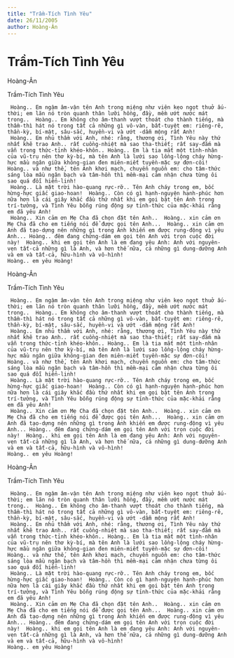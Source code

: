 ```yaml
---
title: "Trầm-Tích Tình Yêu"
date: 26/11/2005
author: Hoàng-Ân
---
```


# Trầm-Tích Tình Yêu

Hoàng-Ân

Trầm-Tích Tình Yêu

     Hoàng.. Em ngậm âm-vận tên Anh trong miệng như viên kẹo ngọt thuở ấu-thời; em lăn nó tròn quanh thân lưỡi hồng, đầy, mềm ướt nước mát trong..  Hoàng.. Em không cho âm-thanh vượt thoát cho thành tiếng, mà thầm-thì hát nó trong tất cả những gì vô-vàn, bất-tuyệt em: riêng-rẽ, thần-kỳ, bí-mật, sâu-sắc, huyền-vi và ướt -dẫm mộng rất Anh!
     Hoàng.. Em nhủ thầm với Anh, nhé: rằng, thương ơi, Tình Yêu này thứ nhất khẽ trao Anh.. rất cuồng-nhiệt mà sao tha-thiết; rất say-đắm mà vẫn trong thức-tỉnh khéo-khôn.. Hoàng.. Em là tia mắt một tình-nhân của vũ-trụ nên thơ kỳ-bí, mà tên Anh là lưới sao lồng-lộng cháy hừng-hực mầu ngân giữa không-gian đen miên-miết tuyền-mặc sự đơn-côi!  Hoàng.. và như thế, tên Anh khơi mạch, chuyển nguồn em: cho tâm-thức sáng lòa mầu ngân bạch và tâm-hồn thì mềm-mại cảm nhận chưa từng ôi sao quá đỗi hiển-linh!
     Hoàng.. Là mặt trời hào-quang rực-rỡ.. Tên Anh cháy trong em, bốc hừng-hực giấc giao-hoan!  Hoàng.. Còn có gì hạnh-nguyện hạnh-phúc hơn nữa hơn là cái giây khắc đầu thứ nhất khi em gọi bật tên Anh trong trí-tưởng, và Tình Yêu bỗng rúng động sự tỉnh-thức của mặc-khải rằng em đã yêu Anh! 
     Hoàng.. Xin cảm ơn Mẹ Cha đã chọn đặt tên Anh..  Hoàng.. xin cảm ơn Mẹ Cha đã cho em tiếng nói để được gọi tên Anh...  Hoàng.. xin cảm ơn Anh đã tạo-dựng nên những gì trong Anh khiến em được rung-động vì yêu Anh... Hoàng.. đêm đang chứng-dám em gọi tên Anh với trọn cuộc đời này!  Hoàng.. khi em gọi tên Anh là em đang yêu Anh: Anh với nguyên-vẹn tất-cả những gì là Anh, và hơn thế nữa, cả những gì dung-dưỡng Anh và em và tất-cả, hữu-hình và vô-hình!
    Hoàng.. em yêu Hoàng!

Hoàng-Ân

Trầm-Tích Tình Yêu

     Hoàng.. Em ngậm âm-vận tên Anh trong miệng như viên kẹo ngọt thuở ấu-thời; em lăn nó tròn quanh thân lưỡi hồng, đầy, mềm ướt nước mát trong..  Hoàng.. Em không cho âm-thanh vượt thoát cho thành tiếng, mà thầm-thì hát nó trong tất cả những gì vô-vàn, bất-tuyệt em: riêng-rẽ, thần-kỳ, bí-mật, sâu-sắc, huyền-vi và ướt -dẫm mộng rất Anh!
     Hoàng.. Em nhủ thầm với Anh, nhé: rằng, thương ơi, Tình Yêu này thứ nhất khẽ trao Anh.. rất cuồng-nhiệt mà sao tha-thiết; rất say-đắm mà vẫn trong thức-tỉnh khéo-khôn.. Hoàng.. Em là tia mắt một tình-nhân của vũ-trụ nên thơ kỳ-bí, mà tên Anh là lưới sao lồng-lộng cháy hừng-hực mầu ngân giữa không-gian đen miên-miết tuyền-mặc sự đơn-côi!  Hoàng.. và như thế, tên Anh khơi mạch, chuyển nguồn em: cho tâm-thức sáng lòa mầu ngân bạch và tâm-hồn thì mềm-mại cảm nhận chưa từng ôi sao quá đỗi hiển-linh!
     Hoàng.. Là mặt trời hào-quang rực-rỡ.. Tên Anh cháy trong em, bốc hừng-hực giấc giao-hoan!  Hoàng.. Còn có gì hạnh-nguyện hạnh-phúc hơn nữa hơn là cái giây khắc đầu thứ nhất khi em gọi bật tên Anh trong trí-tưởng, và Tình Yêu bỗng rúng động sự tỉnh-thức của mặc-khải rằng em đã yêu Anh! 
     Hoàng.. Xin cảm ơn Mẹ Cha đã chọn đặt tên Anh..  Hoàng.. xin cảm ơn Mẹ Cha đã cho em tiếng nói để được gọi tên Anh...  Hoàng.. xin cảm ơn Anh đã tạo-dựng nên những gì trong Anh khiến em được rung-động vì yêu Anh... Hoàng.. đêm đang chứng-dám em gọi tên Anh với trọn cuộc đời này!  Hoàng.. khi em gọi tên Anh là em đang yêu Anh: Anh với nguyên-vẹn tất-cả những gì là Anh, và hơn thế nữa, cả những gì dung-dưỡng Anh và em và tất-cả, hữu-hình và vô-hình!
    Hoàng.. em yêu Hoàng!

Hoàng-Ân

Trầm-Tích Tình Yêu

     Hoàng.. Em ngậm âm-vận tên Anh trong miệng như viên kẹo ngọt thuở ấu-thời; em lăn nó tròn quanh thân lưỡi hồng, đầy, mềm ướt nước mát trong..  Hoàng.. Em không cho âm-thanh vượt thoát cho thành tiếng, mà thầm-thì hát nó trong tất cả những gì vô-vàn, bất-tuyệt em: riêng-rẽ, thần-kỳ, bí-mật, sâu-sắc, huyền-vi và ướt -dẫm mộng rất Anh!
     Hoàng.. Em nhủ thầm với Anh, nhé: rằng, thương ơi, Tình Yêu này thứ nhất khẽ trao Anh.. rất cuồng-nhiệt mà sao tha-thiết; rất say-đắm mà vẫn trong thức-tỉnh khéo-khôn.. Hoàng.. Em là tia mắt một tình-nhân của vũ-trụ nên thơ kỳ-bí, mà tên Anh là lưới sao lồng-lộng cháy hừng-hực mầu ngân giữa không-gian đen miên-miết tuyền-mặc sự đơn-côi!  Hoàng.. và như thế, tên Anh khơi mạch, chuyển nguồn em: cho tâm-thức sáng lòa mầu ngân bạch và tâm-hồn thì mềm-mại cảm nhận chưa từng ôi sao quá đỗi hiển-linh!
     Hoàng.. Là mặt trời hào-quang rực-rỡ.. Tên Anh cháy trong em, bốc hừng-hực giấc giao-hoan!  Hoàng.. Còn có gì hạnh-nguyện hạnh-phúc hơn nữa hơn là cái giây khắc đầu thứ nhất khi em gọi bật tên Anh trong trí-tưởng, và Tình Yêu bỗng rúng động sự tỉnh-thức của mặc-khải rằng em đã yêu Anh! 
     Hoàng.. Xin cảm ơn Mẹ Cha đã chọn đặt tên Anh..  Hoàng.. xin cảm ơn Mẹ Cha đã cho em tiếng nói để được gọi tên Anh...  Hoàng.. xin cảm ơn Anh đã tạo-dựng nên những gì trong Anh khiến em được rung-động vì yêu Anh... Hoàng.. đêm đang chứng-dám em gọi tên Anh với trọn cuộc đời này!  Hoàng.. khi em gọi tên Anh là em đang yêu Anh: Anh với nguyên-vẹn tất-cả những gì là Anh, và hơn thế nữa, cả những gì dung-dưỡng Anh và em và tất-cả, hữu-hình và vô-hình!
    Hoàng.. em yêu Hoàng!
